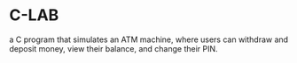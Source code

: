 # C-LAB
a C program that simulates an ATM machine, where users can withdraw and deposit money, view their balance, and change their PIN.
